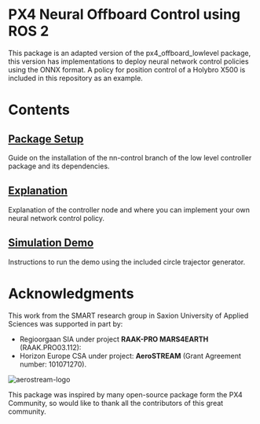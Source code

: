 # PX4 Neural Offboard Control using ROS 2
This package is an adapted version of the px4_offboard_lowlevel package, this version has implementations to deploy neural network control policies using the ONNX format. A policy for position control of a Holybro X500 is included in this repository as an example.

# Contents
## [Package Setup](instructions/package_setup.md)
Guide on the installation of the nn-control branch of the low level controller package and its dependencies.

## [Explanation](instructions/explanation.md)
Explanation of the controller node and where you can implement your own neural network control policy.

## [Simulation Demo](instructions/demo.md)
Instructions to run the demo using the included circle trajector generator.

# Acknowledgments

This work from the SMART research group in Saxion University of Applied Sciences was supported in part by:
* Regioorgaan SIA under project **RAAK-PRO MARS4EARTH** (RAAK.PRO03.112):
* Horizon Europe CSA under project: **AeroSTREAM** (Grant Agreement number: 101071270).

<p align="left">
  <img src="./instructions/media/logos.png" alt="aerostream-logo"/>
</p>

This package was inspired by many open-source package form the PX4 Community, so would like to thank all the contributors of this great community.